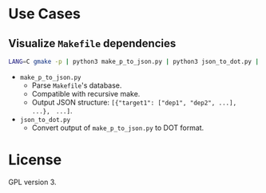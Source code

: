 # Use Cases

## Visualize `Makefile` dependencies

```bash
LANG=C gmake -p | python3 make_p_to_json.py | python3 json_to_dot.py | dot -Tpdf >| workflow.pdf
```

- `make_p_to_json.py`
    - Parse `Makefile`'s database.
    - Compatible with recursive make.
    - Output JSON structure: `[{"target1": ["dep1", "dep2", ...], ...},　...]`.
- `json_to_dot.py`
    - Convert output of `make_p_to_json.py` to DOT format.

# License

GPL version 3.
